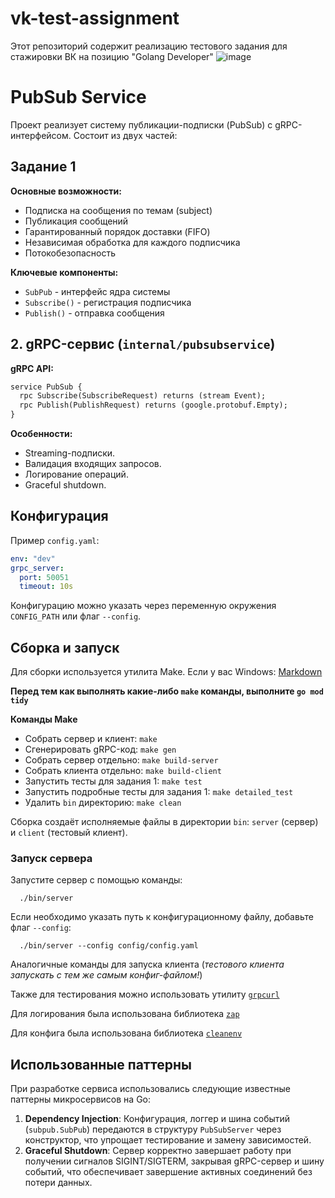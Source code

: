 # vk-test-assignment

Этот репозиторий содержит реализацию тестового задания для стажировки ВК на позицию "Golang Developer"
![image](https://github.com/user-attachments/assets/c9e14430-173b-470d-bb24-61cb209f7c85)

# PubSub Service

Проект реализует систему публикации-подписки (PubSub) с gRPC-интерфейсом. Состоит из двух частей:

## Задание 1

**Основные возможности:**

- Подписка на сообщения по темам (subject)
- Публикация сообщений
- Гарантированный порядок доставки (FIFO)
- Независимая обработка для каждого подписчика
- Потокобезопасность

**Ключевые компоненты:**

- `SubPub` - интерфейс ядра системы
- `Subscribe()` - регистрация подписчика
- `Publish()` - отправка сообщения

## 2. gRPC-сервис (`internal/pubsubservice`)

**gRPC API:**

```protobuf
service PubSub {
  rpc Subscribe(SubscribeRequest) returns (stream Event);
  rpc Publish(PublishRequest) returns (google.protobuf.Empty);
}
```

**Особенности:**

- Streaming-подписки.
- Валидация входящих запросов.
- Логирование операций.
- Graceful shutdown.

## Конфигурация

Пример `config.yaml`:

```yaml
env: "dev"
grpc_server:
  port: 50051
  timeout: 10s

```

Конфигурацию можно указать через переменную окружения `CONFIG_PATH` или флаг `--config`.

## Сборка и запуск

Для сборки используется утилита Make. Если у вас Windows: [Markdown](https://gnuwin32.sourceforge.net/packages/make.htm)

**Перед тем как выполнять какие-либо `make` команды, выполните `go mod tidy`**

**Команды Make**

- Собрать сервер и клиент: `make`
- Сгенерировать gRPC-код: `make gen`
- Собрать сервер отдельно: `make build-server`
- Собрать клиента отдельно: `make build-client`
- Запустить тесты для задания 1: `make test`
- Запустить подробные тесты для задания 1: `make detailed_test`
- Удалить `bin` директорию: `make clean`

Сборка создаёт исполняемые файлы в директории `bin`: `server` (сервер) и `client` (тестовый клиент).

### Запуск сервера

Запустите сервер с помощью команды:

```
  ./bin/server
```

Если необходимо указать путь к конфигурационному файлу, добавьте флаг `--config`:

```
  ./bin/server --config config/config.yaml
```

Аналогичные команды для запуска клиента (*тестового клиента запускать с тем же самым конфиг-файлом!*)

Также для тестирования можно использовать утилиту [`grpcurl`](https://github.com/fullstorydev/grpcurl)

Для логирования была использована библиотека [`zap`](https://pkg.go.dev/go.uber.org/zap)

Для конфига была использована библиотека [`cleanenv`](https://github.com/ilyakaznacheev/cleanenv)

## Использованные паттерны

При разработке сервиса использовались следующие известные паттерны микросервисов на Go:

1.  **Dependency Injection**: Конфигурация, логгер и шина событий (`subpub.SubPub`) передаются в структуру `PubSubServer` через конструктор, что упрощает тестирование и замену зависимостей.
2.  **Graceful Shutdown**: Сервер корректно завершает работу при получении сигналов SIGINT/SIGTERM, закрывая gRPC-сервер и шину событий, что обеспечивает завершение активных соединений без потери данных.
